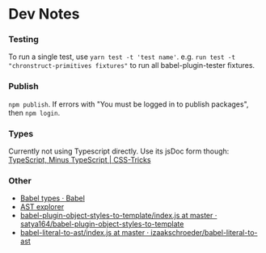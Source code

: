 # Dev Notes

### Testing

To run a single test, use `yarn test -t 'test name'`. e.g. `run test -t "chronstruct-primitives fixtures"` to run all babel-plugin-tester fixtures.

### Publish

`npm publish`. If errors with "You must be logged in to publish packages", then `npm login`.

### Types

Currently not using Typescript directly. Use its jsDoc form though: [TypeScript, Minus TypeScript | CSS-Tricks](https://css-tricks.com/typescript-minus-typescript/)

### Other

- [Babel types · Babel](https://babeljs.io/docs/core-packages/babel-types)
- [AST explorer](https://astexplorer.net/)
- [babel\-plugin\-object\-styles\-to\-template/index\.js at master · satya164/babel\-plugin\-object\-styles\-to\-template](https://github.com/satya164/babel-plugin-object-styles-to-template/blob/master/index.js)
- [babel\-literal\-to\-ast/index\.js at master · izaakschroeder/babel\-literal\-to\-ast](https://github.com/izaakschroeder/babel-literal-to-ast/blob/master/src/index.js)

